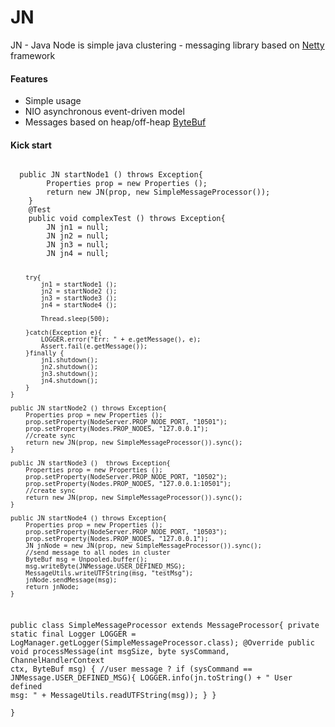 # JN
<p>JN - Java Node is simple java clustering - messaging library based on <a href="http://netty.io">Netty</a> framework </p>
<h4>Features</h4>
<ul>
  <li>Simple usage</li>
  <li>NIO asynchronous event-driven model</li>
  <li>Messages based on heap/off-heap <a href="http://netty.io/5.0/api/io/netty/buffer/ByteBuf.html">ByteBuf</a></li>
</ul>
<h4>Kick start</h4>
  <pre><code>
  public JN startNode1 () throws Exception{
		Properties prop = new Properties ();
		return new JN(prop, new SimpleMessageProcessor());
	}
	@Test
	public void complexTest () throws Exception{
		JN jn1 = null;
		JN jn2 = null;
		JN jn3 = null;
		JN jn4 = null;
		
		try{
			jn1 = startNode1 ();
			jn2 = startNode2 ();
			jn3 = startNode3 ();
			jn4 = startNode4 ();
		
			Thread.sleep(500);
			
		}catch(Exception e){
			LOGGER.error("Err: " + e.getMessage(), e);
			Assert.fail(e.getMessage());
		}finally {
			jn1.shutdown();
			jn2.shutdown();
			jn3.shutdown();
			jn4.shutdown();
		}
	}
	
    public JN startNode2 () throws Exception{
		Properties prop = new Properties ();
		prop.setProperty(NodeServer.PROP_NODE_PORT, "10501");
		prop.setProperty(Nodes.PROP_NODES, "127.0.0.1");
		//create sync
		return new JN(prop, new SimpleMessageProcessor()).sync();
    }
	
    public JN startNode3 ()  throws Exception{
		Properties prop = new Properties ();
		prop.setProperty(NodeServer.PROP_NODE_PORT, "10502");
		prop.setProperty(Nodes.PROP_NODES, "127.0.0.1:10501");
		//create sync
		return new JN(prop, new SimpleMessageProcessor()).sync();
    }
	
    public JN startNode4 () throws Exception{
		Properties prop = new Properties ();
		prop.setProperty(NodeServer.PROP_NODE_PORT, "10503");
		prop.setProperty(Nodes.PROP_NODES, "127.0.0.1");
		JN jnNode = new JN(prop, new SimpleMessageProcessor()).sync();
		//send message to all nodes in cluster
		ByteBuf msg = Unpooled.buffer();
		msg.writeByte(JNMessage.USER_DEFINED_MSG);
		MessageUtils.writeUTFString(msg, "testMsg");
		jnNode.sendMessage(msg);
		return jnNode;	
    }
    
public class SimpleMessageProcessor extends MessageProcessor{
	private static final Logger LOGGER = LogManager.getLogger(SimpleMessageProcessor.class);
	@Override
	public void processMessage(int msgSize, byte sysCommand, ChannelHandlerContext ctx, ByteBuf msg) {
		//user message ? 
		if (sysCommand == JNMessage.USER_DEFINED_MSG){
			LOGGER.info(jn.toString() + " User defined msg: " + MessageUtils.readUTFString(msg));
		}
	}	
}


</code></pre>
